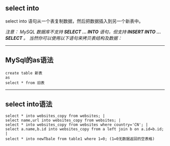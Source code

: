 ## select into

select into 语句从一个表复制数据，然后把数据插入到另一个新表中。

*注意：
MySQL 数据库不支持 <b>SELECT ... INTO</b> 语句，但支持 <b>INSERT INTO ... SELECT </b>。
当然你可以使用以下语句来拷贝表结构及数据：*

---
## MySql的as语法

```MySql
create table 新表
as
select * from 旧表
```

---
## select into语法
```MySql
select * into websites_copy from websites; |
select name,url into websites_copy from websites; |
select * into websites_copy from websites where country='CN'; |
select a.name,b.id into websites_copy from a left join b on a.id=b.id; |
select * into newTbale from table1 where 1=0; (1=0无数据返回的空表格)  
```
